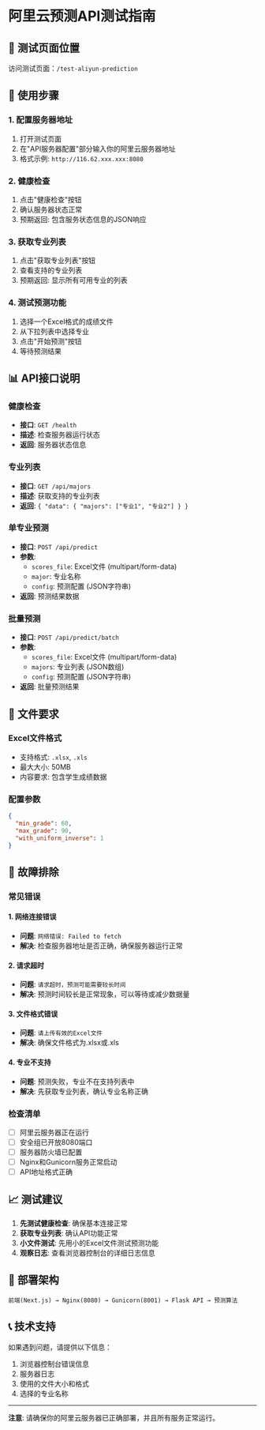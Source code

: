 # 阿里云预测API测试指南

## 🎯 测试页面位置
访问测试页面：`/test-aliyun-prediction`

## 📝 使用步骤

### 1. 配置服务器地址
1. 打开测试页面
2. 在"API服务器配置"部分输入你的阿里云服务器地址
3. 格式示例: `http://116.62.xxx.xxx:8080`

### 2. 健康检查
1. 点击"健康检查"按钮
2. 确认服务器状态正常
3. 预期返回: 包含服务状态信息的JSON响应

### 3. 获取专业列表
1. 点击"获取专业列表"按钮
2. 查看支持的专业列表
3. 预期返回: 显示所有可用专业的列表

### 4. 测试预测功能
1. 选择一个Excel格式的成绩文件
2. 从下拉列表中选择专业
3. 点击"开始预测"按钮
4. 等待预测结果

## 📊 API接口说明

### 健康检查
- **接口**: `GET /health`
- **描述**: 检查服务器运行状态
- **返回**: 服务器状态信息

### 专业列表
- **接口**: `GET /api/majors`
- **描述**: 获取支持的专业列表
- **返回**: `{ "data": { "majors": ["专业1", "专业2"] } }`

### 单专业预测
- **接口**: `POST /api/predict`
- **参数**:
  - `scores_file`: Excel文件 (multipart/form-data)
  - `major`: 专业名称
  - `config`: 预测配置 (JSON字符串)
- **返回**: 预测结果数据

### 批量预测
- **接口**: `POST /api/predict/batch`
- **参数**:
  - `scores_file`: Excel文件 (multipart/form-data)
  - `majors`: 专业列表 (JSON数组)
  - `config`: 预测配置 (JSON字符串)
- **返回**: 批量预测结果

## 📁 文件要求

### Excel文件格式
- 支持格式: `.xlsx`, `.xls`
- 最大大小: 50MB
- 内容要求: 包含学生成绩数据

### 配置参数
```json
{
  "min_grade": 60,
  "max_grade": 90,
  "with_uniform_inverse": 1
}
```

## 🔧 故障排除

### 常见错误

#### 1. 网络连接错误
- **问题**: `网络错误: Failed to fetch`
- **解决**: 检查服务器地址是否正确，确保服务器运行正常

#### 2. 请求超时
- **问题**: `请求超时，预测可能需要较长时间`
- **解决**: 预测时间较长是正常现象，可以等待或减少数据量

#### 3. 文件格式错误
- **问题**: `请上传有效的Excel文件`
- **解决**: 确保文件格式为.xlsx或.xls

#### 4. 专业不支持
- **问题**: 预测失败，专业不在支持列表中
- **解决**: 先获取专业列表，确认专业名称正确

### 检查清单
- [ ] 阿里云服务器正在运行
- [ ] 安全组已开放8080端口
- [ ] 服务器防火墙已配置
- [ ] Nginx和Gunicorn服务正常启动
- [ ] API地址格式正确

## 📈 测试建议

1. **先测试健康检查**: 确保基本连接正常
2. **获取专业列表**: 确认API功能正常
3. **小文件测试**: 先用小的Excel文件测试预测功能
4. **观察日志**: 查看浏览器控制台的详细日志信息

## 🚀 部署架构
```
前端(Next.js) → Nginx(8080) → Gunicorn(8001) → Flask API → 预测算法
```

## 📞 技术支持

如果遇到问题，请提供以下信息：
1. 浏览器控制台错误信息
2. 服务器日志
3. 使用的文件大小和格式
4. 选择的专业名称

---

**注意**: 请确保你的阿里云服务器已正确部署，并且所有服务正常运行。
